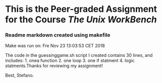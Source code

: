 # This is the Peer-graded Assignment for the Course *The Unix WorkBench* 
### Readme markdown created using makefile

Make was run on: Fre Nov 23 13:03:53 CET 2018

The code in the guessinggame.sh script I created contains 30 lines, and includes: 
	1. onea function 
	2. one loop 
	3. one if statment 
	4. logic statments.Thanks for reviewing my assignment!

Best, Stefano.
